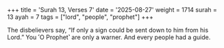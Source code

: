 +++
title = 'Surah 13, Verses 7'
date = '2025-08-27'
weight = 1714
surah = 13
ayah = 7
tags = ["lord", "people", "prophet"]
+++

The disbelievers say, “If only a sign could be sent down to him from his Lord.” You ˹O Prophet˺ are only a warner. And every people had a guide.
